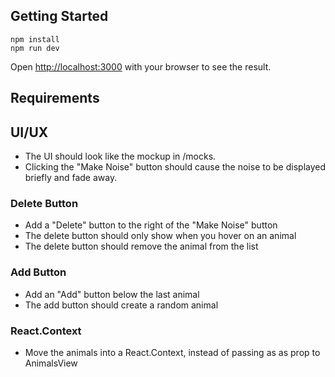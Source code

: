 ## Getting Started

```
npm install
npm run dev
```

Open [http://localhost:3000](http://localhost:3000) with your browser to see the result.

## Requirements

## UI/UX

- The UI should look like the mockup in /mocks.
- Clicking the "Make Noise" button should cause the noise to be displayed briefly and fade away.

### Delete Button

- Add a "Delete" button to the right of the "Make Noise" button
- The delete button should only show when you hover on an animal
- The delete button should remove the animal from the list

### Add Button

- Add an "Add" button below the last animal
- The add button should create a random animal
 
### React.Context

- Move the animals into a React.Context, instead of passing as as prop to AnimalsView

